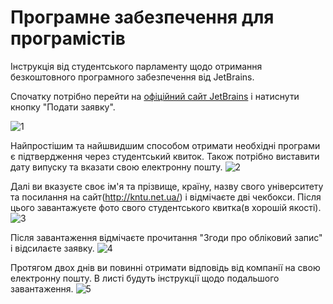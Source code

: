 # Програмне забезпечення для програмістів

Інструкція від студентського парламенту щодо отримання безкоштовного програмного забезпечення від JetBrains.

Спочатку потрібно перейти на [офіційний сайт JetBrains](https://www.jetbrains.com/community/education/#students) і натиснути кнопку "Подати заявку".

![1](https://user-images.githubusercontent.com/39346599/114615244-1d045d80-9cae-11eb-988a-b3ec045c2b8d.jpg)

Найпростішим та найшвидшим способом отримати необхідні програми є підтвердження через студентський квиток. Також потрібно виставити дату випуску та вказати свою електронну пошту.
![2](https://user-images.githubusercontent.com/39346599/114615234-1b3a9a00-9cae-11eb-80b6-3d7221cb33a5.jpg)

Далі ви вказуєте своє ім'я та прізвище, країну, назву свого університету та посилання на сайт(http://kntu.net.ua/) і відмічаєте дві чекбокси. Після цього завантажуєте фото свого студентського квитка(в хорошій якості).
![3](https://user-images.githubusercontent.com/39346599/114615238-1c6bc700-9cae-11eb-8325-9568cae4c8fe.jpg)

Після завантаження відмічаєте прочитання "Згоди про обліковий запис" і відсилаєте заявку.
![4](https://user-images.githubusercontent.com/39346599/114615239-1c6bc700-9cae-11eb-9565-4b62b01a8d04.jpg)


Протягом двох днів ви повинні отримати відповідь від компанії на свою електронну пошту. В листі будуть інструкції щодо подальшого завантаження.
![5](https://user-images.githubusercontent.com/39346599/114615241-1d045d80-9cae-11eb-9799-c6e095dd5e80.jpg)
